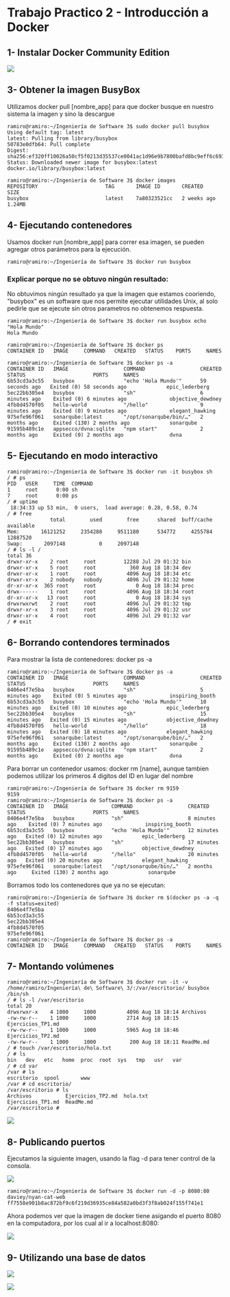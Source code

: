 # Trabajo Practico 2 - Introducción a Docker 

## 1- Instalar Docker Community Edition

![](/TP2/Archivos_TP2/docker_version.png)

## 3- Obtener la imagen BusyBox

Utilizamos docker pull [nombre_app] para que docker busque en nuestro sistema la imagen y sino la descargue

```
ramiro@ramiro:~/Ingeniería de Software 3$ sudo docker pull busybox 
Using default tag: latest
latest: Pulling from library/busybox
50783e0dfb64: Pull complete 
Digest: sha256:ef320ff10026a50cf5f0213d35537ce0041ac1d96e9b7800bafd8bc9eff6c693
Status: Downloaded newer image for busybox:latest
docker.io/library/busybox:latest
```

```
ramiro@ramiro:~/Ingeniería de Software 3$ docker images
REPOSITORY                      TAG       IMAGE ID       CREATED         SIZE
busybox                         latest    7a80323521cc   2 weeks ago     1.24MB

```
## 4- Ejecutando contenedores

Usamos docker run [nombre_app] para correr esa imagen, se pueden agregar otros parámetros para la ejecución.

```
ramiro@ramiro:~/Ingeniería de Software 3$ docker run busybox
```

### Explicar porque no se obtuvo ningún resultado:

No obtuvimos ningún resultado ya que la imagen que estamos cooriendo, "busybox" es un software que nos permite ejecutar utilidades Unix, al solo pedirle que se ejecute sin otros parametros no obtenemos respuesta.

```
ramiro@ramiro:~/Ingeniería de Software 3$ docker run busybox echo "Hola Mundo"
Hola Mundo
```

```
ramiro@ramiro:~/Ingeniería de Software 3$ docker ps
CONTAINER ID   IMAGE     COMMAND   CREATED   STATUS    PORTS     NAMES

ramiro@ramiro:~/Ingeniería de Software 3$ docker ps -a
CONTAINER ID   IMAGE                  COMMAND                  CREATED          STATUS                      PORTS     NAMES
6b53cd3a3c55   busybox                "echo 'Hola Mundo'"      59 seconds ago   Exited (0) 58 seconds ago             epic_lederberg
5ec22bb305e4   busybox                "sh"                     6 minutes ago    Exited (0) 6 minutes ago              objective_dewdney
4fb8d4570f05   hello-world            "/hello"                 9 minutes ago    Exited (0) 9 minutes ago              elegant_hawking
975efe96f061   sonarqube:latest       "/opt/sonarqube/bin/…"   2 months ago     Exited (130) 2 months ago             sonarqube
91595b489c1e   appsecco/dvna:sqlite   "npm start"              2 months ago     Exited (0) 2 months ago               dvna
```

## 5- Ejecutando en modo interactivo

```
ramiro@ramiro:~/Ingeniería de Software 3$ docker run -it busybox sh
/ # ps
PID   USER     TIME  COMMAND
1     root      0:00 sh
7     root      0:00 ps
/ # uptime
 18:34:33 up 53 min,  0 users,  load average: 0.28, 0.58, 0.74
/ # free
              total        used        free      shared  buff/cache   available
Mem:       16121252     2354288     9511180      534772     4255784    12887520
Swap:       2097148           0     2097148
/ # ls -l /
total 36
drwxr-xr-x    2 root     root         12288 Jul 29 01:32 bin
drwxr-xr-x    5 root     root           360 Aug 18 18:34 dev
drwxr-xr-x    1 root     root          4096 Aug 18 18:34 etc
drwxr-xr-x    2 nobody   nobody        4096 Jul 29 01:32 home
dr-xr-xr-x  365 root     root             0 Aug 18 18:34 proc
drwx------    1 root     root          4096 Aug 18 18:34 root
dr-xr-xr-x   13 root     root             0 Aug 18 18:34 sys
drwxrwxrwt    2 root     root          4096 Jul 29 01:32 tmp
drwxr-xr-x    3 root     root          4096 Jul 29 01:32 usr
drwxr-xr-x    4 root     root          4096 Jul 29 01:32 var
/ # exit
```

## 6- Borrando contendores terminados 

Para mostrar la lista de contenedores: docker ps -a

```
ramiro@ramiro:~/Ingeniería de Software 3$ docker ps -a
CONTAINER ID   IMAGE                  COMMAND                  CREATED          STATUS                      PORTS     NAMES
8406e4f7e5ba   busybox                "sh"                     5 minutes ago    Exited (0) 5 minutes ago              inspiring_booth
6b53cd3a3c55   busybox                "echo 'Hola Mundo'"      10 minutes ago   Exited (0) 10 minutes ago             epic_lederberg
5ec22bb305e4   busybox                "sh"                     15 minutes ago   Exited (0) 15 minutes ago             objective_dewdney
4fb8d4570f05   hello-world            "/hello"                 18 minutes ago   Exited (0) 18 minutes ago             elegant_hawking
975efe96f061   sonarqube:latest       "/opt/sonarqube/bin/…"   2 months ago     Exited (130) 2 months ago             sonarqube
91595b489c1e   appsecco/dvna:sqlite   "npm start"              2 months ago     Exited (0) 2 months ago               dvna
```

Para borrar un contenedor usamos: docker rm [name], aunque tambien podemos utilizar los primeros 4 digitos del ID en lugar del nombre

```
ramiro@ramiro:~/Ingeniería de Software 3$ docker rm 9159
9159
ramiro@ramiro:~/Ingeniería de Software 3$ docker ps -a
CONTAINER ID   IMAGE              COMMAND                  CREATED          STATUS                      PORTS     NAMES
8406e4f7e5ba   busybox            "sh"                     8 minutes ago    Exited (0) 7 minutes ago              inspiring_booth
6b53cd3a3c55   busybox            "echo 'Hola Mundo'"      12 minutes ago   Exited (0) 12 minutes ago             epic_lederberg
5ec22bb305e4   busybox            "sh"                     17 minutes ago   Exited (0) 17 minutes ago             objective_dewdney
4fb8d4570f05   hello-world        "/hello"                 20 minutes ago   Exited (0) 20 minutes ago             elegant_hawking
975efe96f061   sonarqube:latest   "/opt/sonarqube/bin/…"   2 months ago     Exited (130) 2 months ago             sonarqube
```

Borramos todo los contenedores que ya no se ejecutan:

```
ramiro@ramiro:~/Ingeniería de Software 3$ docker rm $(docker ps -a -q -f status=exited)
8406e4f7e5ba
6b53cd3a3c55
5ec22bb305e4
4fb8d4570f05
975efe96f061
ramiro@ramiro:~/Ingeniería de Software 3$ docker ps -a
CONTAINER ID   IMAGE     COMMAND   CREATED   STATUS    PORTS     NAMES
```

## 7- Montando volúmenes


```
ramiro@ramiro:~/Ingeniería de Software 3$ docker run -it -v /home/ramiro/Ingeniería\ de\ Software\ 3/:/var/escritorio/ busybox /bin/sh
/ # ls -l /var/escritorio
total 20
drwxrwxr-x    4 1000     1000          4096 Aug 18 18:14 Archivos
-rw-rw-r--    1 1000     1000          2714 Aug 18 18:15 Ejercicios_TP1.md
-rw-rw-r--    1 1000     1000          5965 Aug 18 18:46 Ejercicios_TP2.md
-rw-rw-r--    1 1000     1000           200 Aug 18 18:11 ReadMe.md
/ # touch /var/escritorio/hola.txt
/ # ls
bin   dev   etc   home  proc  root  sys   tmp   usr   var
/ # cd var
/var # ls
escritorio  spool       www
/var # cd escritorio/
/var/escritorio # ls
Archivos           Ejercicios_TP2.md  hola.txt
Ejercicios_TP1.md  ReadMe.md
/var/escritorio # 

```

![](/TP2/Archivos_TP2/hola_txt.png)

## 8- Publicando puertos

Ejecutamos la siguiente imagen, usando la flag -d para tener control de la consola.

![](/TP2/Archivos_TP2/nyan-cat-web.png)

```
ramiro@ramiro:~/Ingeniería de Software 3$ docker run -d -p 8080:80 daviey/nyan-cat-web
ff7558e901b8ac872bf9c6f219d36935ce84a582a0bd3f3f8ab024f155f741e1
```

Ahora podemos ver que la imagen de docker tiene asigando el puerto 8080 en la computadora, por los cual al ir a localhost:8080:

![](/TP2/Archivos_TP2/Docker8080.png)

## 9- Utilizando una base de datos

![](/TP2/Archivos_TP2/postgres.png)

![](/TP2/Archivos_TP2/DBeaver.png)



